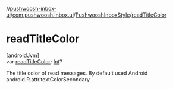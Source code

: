 //[pushwoosh-inbox-ui](../../../index.md)/[com.pushwoosh.inbox.ui](../index.md)/[PushwooshInboxStyle](index.md)/[readTitleColor](read-title-color.md)

# readTitleColor

[androidJvm]\
var [readTitleColor](read-title-color.md): [Int](https://kotlinlang.org/api/latest/jvm/stdlib/kotlin-stdlib/kotlin/-int/index.html)?

The title color of read messages. By default used Android android.R.attr.textColorSecondary
